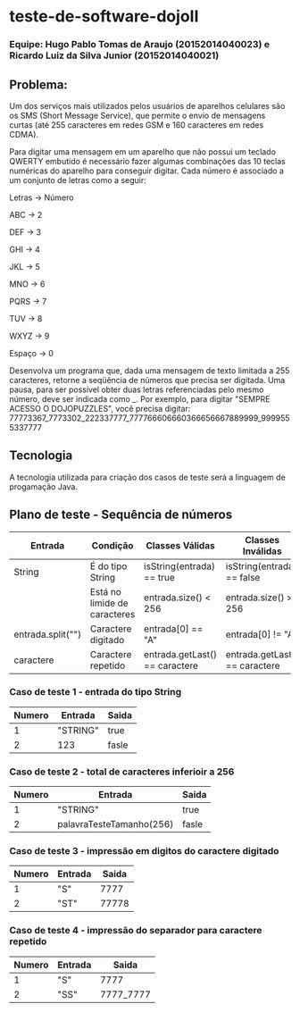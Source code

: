 # teste-de-software-dojoII

### Equipe: Hugo Pablo Tomas de Araujo (20152014040023) e Ricardo Luiz da Silva Junior (20152014040021)

## Problema:
Um dos serviços mais utilizados pelos usuários de aparelhos celulares são os SMS (Short Message Service), que permite o envio de mensagens curtas (até 255 caracteres em redes GSM e 160 caracteres em redes CDMA). 

Para digitar uma mensagem em um aparelho que não possui um teclado QWERTY embutido é necessário fazer algumas combinações das 10 teclas numéricas do aparelho para conseguir digitar. Cada número é associado a um conjunto de letras como a seguir:

Letras ->  Número 

ABC    ->  2 

DEF    ->  3 

GHI    ->  4 

JKL    ->  5 

MNO    ->  6 

PQRS   ->  7 

TUV    ->  8 

WXYZ   ->  9 

Espaço -> 0 

Desenvolva um programa que, dada uma mensagem de texto limitada a 255 caracteres, retorne a seqüência de números que precisa ser digitada. Uma pausa, para ser possível obter duas letras referenciadas pelo mesmo número, deve ser indicada como _.
Por exemplo, para digitar "SEMPRE ACESSO O DOJOPUZZLES", você precisa digitar:
77773367_7773302_222337777_777766606660366656667889999_9999555337777

## Tecnologia
A tecnologia utilizada para criação dos casos de teste será a linguagem de progamação Java.

## Plano de teste - Sequência de números

| Entrada             | Condição                            | Classes Válidas                  | Classes Inválidas             |
| -------------       | -------------                       | -------------------------------- | ----------------              |
| String              | É do tipo String                    | isString(entrada) == true        | isString(entrada) == false    |
|                     | Está no limide de caracteres        | entrada.size() < 256             | entrada.size() >= 256         |
| entrada.split("")   | Caractere digitado                  | entrada[0] == "A"                | entrada[0] != "A"             |
| caractere           | Caractere repetido                  | entrada.getLast() == caractere   | entrada.getLast() == caractere|

### Caso de teste 1 - entrada do tipo String
| Numero              | Entrada                             | Saida                            |
| -------------       | -------------                       | -------------------------------- |
| 1                   | "STRING"                            | true                             |
| 2                   | 123                                 | fasle                            |

### Caso de teste 2 - total de caracteres inferioir a 256
| Numero              | Entrada                             | Saida                            |
| -------------       | -------------                       | -------------------------------- |
| 1                   | "STRING"                            | true                             |
| 2                   | palavraTesteTamanho(256)            | fasle                            |

### Caso de teste 3 - impressão em digitos do caractere digitado
| Numero              | Entrada                             | Saida                            |
| -------------       | -------------                       | -------------------------------- |
| 1                   | "S"                                 | 7777                             |
| 2                   | "ST"                                | 77778                            |

### Caso de teste 4 - impressão do separador para caractere repetido
| Numero              | Entrada                             | Saida                            |
| -------------       | -------------                       | -------------------------------- |
| 1                   | "S"                                 | 7777                             |
| 2                   | "SS"                                | 7777_7777                        |


